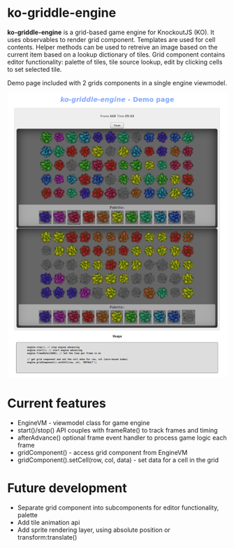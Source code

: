 # ko-griddle-engine
**ko-griddle-engine** is a grid-based game engine for KnockoutJS (KO). It uses observables to render grid component. Templates are used for cell contents. Helper methods can be used to retreive an image based on the current item based on a lookup dictionary of tiles. Grid component contains editor functionality: palette of tiles, tile source lookup, edit by clicking cells to set selected tile.

Demo page included with 2 grids components in a single engine viewmodel.

![Screenshot of Demo](docs/ko-griddle-engine-demo.png)

# Current features
- EngineVM - viewmodel class for game engine
- start()/stop() API couples with frameRate() to track frames and timing
- afterAdvance() optional frame event handler to process game logic each frame
- gridComponent() - access grid component from EngineVM
- gridComponent().setCell(row, col, data) - set data for a cell in the grid

# Future development
- Separate grid component into subcomponents for editor functionality, palette
- Add tile animation api
- Add sprite rendering layer, using absolute position or transform:translate()
